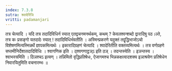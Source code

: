 ```yaml
---
index: 7.3.8
sutra: श्वादेरिञि
vritti: padamanjari
---
```


 तत्र चेत्यादि । यदि तत्र तदादिविधिर्न स्यात् एतद्वचनमनर्थकम्, कथम् ? केवलश्वन्शब्दो द्वारादिषु पठ।ल्ते, तत्र कः प्रसङ्गो यतदादेः स्यात् ! तदादिविधिर्भवतीति । अस्मिन्प्रकरणे यदुक्तं तद्वृद्धिभाजोऽचो विशेषणमित्यस्मिन्नर्थे ज्ञापकमित्यर्थः । इकारादिग्रहणं चेत्यादि । श्वादेरितीति वक्तव्यमित्यर्थः । तत्र वर्णग्रहणे सप्तमीनिर्देशातदादिविधिः । श्वागणिक इति । ठ्श्वगणाट्ठञ्ऽ इति ठञ् । तदन्तस्येति । इञन्तस्य । श्वाभस्त्रमिति । ठिञश्चऽ इत्यण् । तन्निमितो वृद्धिप्रतिषेधः, ऐजागमश्च भिन्नकक्षत्वादशक्य इञाश्रयेण प्रतिषेधेन निवारयितुमिति वचनारम्भः ॥